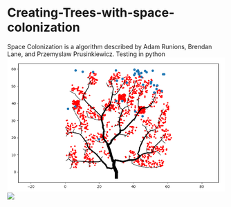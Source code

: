 # Creating-Trees-with-space-colonization
Space Colonization is a algorithm described by Adam Runions, Brendan Lane, and Przemyslaw Prusinkiewicz.  Testing in python
![](image.png)
![](Namnlös.png)
